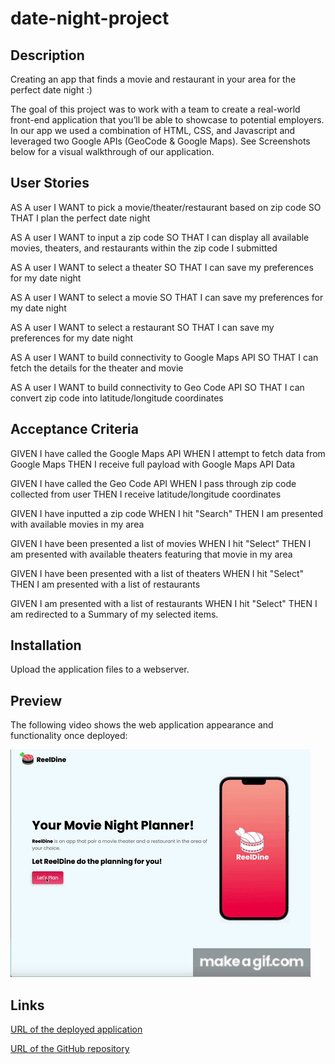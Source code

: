 # date-night-project

## Description


Creating an app that finds a movie and restaurant in your area for the perfect date night :)

The goal of this project was to work with a team to create a real-world front-end application that you’ll be able to showcase to potential employers. In our app we used a combination of HTML, CSS, and Javascript and leveraged two Google APIs (GeoCode & Google Maps). See Screenshots below for a visual walkthrough of our application.


## User Stories


AS A user
I WANT to pick a movie/theater/restaurant based on zip code
SO THAT I plan the perfect date night

AS A user
I WANT to input a zip code
SO THAT I can display all available movies, theaters, and restaurants within the zip code I submitted

AS A user
I WANT to select a theater
SO THAT I can save my preferences for my date night

AS A user
I WANT to select a movie
SO THAT I can save my preferences for my date night

AS A user
I WANT to select a restaurant
SO THAT I can save my preferences for my date night

AS A user
I WANT to build connectivity to Google Maps API
SO THAT I can fetch the details for the theater and movie

AS A user
I WANT to build connectivity to Geo Code API
SO THAT I can convert zip code into latitude/longitude coordinates

## Acceptance Criteria

GIVEN I have called the Google Maps API
WHEN I attempt to fetch data from Google Maps
THEN I receive full payload with Google Maps API Data

GIVEN I have called the Geo Code API
WHEN I pass through zip code collected from user
THEN I receive latitude/longitude coordinates

GIVEN I have inputted a zip code
WHEN I hit "Search"
THEN I am presented with available movies in my area

GIVEN I have been presented a list of movies
WHEN I hit "Select"
THEN I am presented with available theaters featuring that movie in my area

GIVEN I have been presented with a list of theaters
WHEN I hit "Select"
THEN I am presented with a list of restaurants

GIVEN I am presented with a list of restaurants
WHEN I hit "Select"
THEN I am redirected to a Summary of my selected items.

## Installation

Upload the application files to a webserver.

## Preview


The following video shows the web application appearance and functionality once deployed:


![deployed app](/images/MovieNightPlannerDemo.gif)


## Links


[URL of the deployed application]()

[URL of the GitHub repository]()








